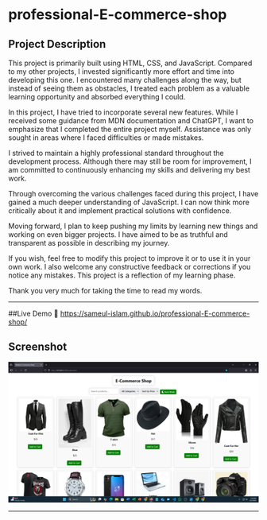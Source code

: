 # professional-E-commerce-shop

## Project Description

This project is primarily built using HTML, CSS, and JavaScript. Compared to my other projects, I invested significantly more effort and time into developing this one. I encountered many challenges along the way, but instead of seeing them as obstacles, I treated each problem as a valuable learning opportunity and absorbed everything I could.

In this project, I have tried to incorporate several new features. While I received some guidance from MDN documentation and ChatGPT, I want to emphasize that I completed the entire project myself. Assistance was only sought in areas where I faced difficulties or made mistakes.

I strived to maintain a highly professional standard throughout the development process. Although there may still be room for improvement, I am committed to continuously enhancing my skills and delivering my best work.

Through overcoming the various challenges faced during this project, I have gained a much deeper understanding of JavaScript. I can now think more critically about it and implement practical solutions with confidence.

Moving forward, I plan to keep pushing my limits by learning new things and working on even bigger projects. I have aimed to be as truthful and transparent as possible in describing my journey.

If you wish, feel free to modify this project to improve it or to use it in your own work. I also welcome any constructive feedback or corrections if you notice any mistakes. This project is a reflection of my learning phase.

Thank you very much for taking the time to read my words.

---
##Live Demo
🔗 https://sameul-islam.github.io/professional-E-commerce-shop/

## Screenshot

![Project Screenshot](screenshot.png)

---
